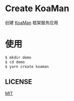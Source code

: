 # Create KoaMan

创建 [KoaMan](https://github.com/koamanjs/koaman) 框架服务应用

# 使用

```sh
$ mkdir demo
$ cd demo
$ yarn create koaman
```

## LICENSE

[MIT](./LICENSE)

